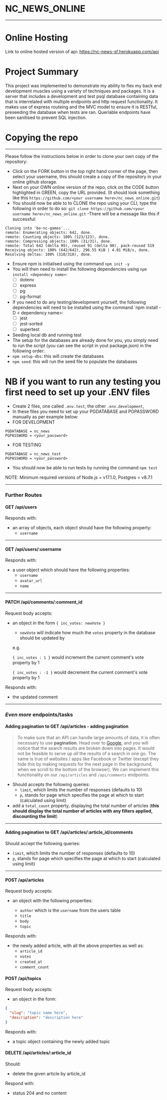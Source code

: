 # NC_NEWS_ONLINE
---
# Online Hosting

Link to online hosted version of api:
https://nc-news-sf.herokuapp.com/api

# Project Summary

This project was implemented to demonstrate my ability to flex my back end development muscles using a variety of techniques and packages.
It is a server that includes a development and test psql database containing data that is interrelated with multiple endpoints and http request functionality.
It makes use of express routeing and the MVC model to ensure it is RESTful, preseeding the database when tests are ran. Queriable endpoints have been sanitised to prevent SQL injection.


# Copying the repo

---

Please follow the instructions below in order to clone your own copy of the repository:

- Click on the FORK button in the top right hand corner of the page, then select your username, this should create a copy of the repository in your online github storage.
- Next on your OWN online version of the repo, click on the CODE button highlighted in GREEN, copy the URL provided.
  (It should look something like this `https://github.com/<your username here>/nc_news_online.git`)
- You should now be able to to CLONE the repo using your CLI, type the following in order to do so:
  `git clone https://github.com/<your username here>/nc_news_online.git`
 -There will be a message like this if successful:

```http
Cloning into 'be-nc-games'...
remote: Enumerating objects: 642, done.
remote: Counting objects: 100% (123/123), done.
remote: Compressing objects: 100% (31/31), done.
remote: Total 642 (delta 99), reused 91 (delta 90), pack-reused 519
Receiving objects: 100% (642/642), 296.55 KiB | 4.01 MiB/s, done.
Resolving deltas: 100% (310/310), done.
```
- Ensure npm is initialised using the command `npm init -y`
- You will then need to install the following dependencies using `npm install <dependecy name>`:
  - [ ] dotenv
  - [ ] express
  - [ ] pg
  - [ ] pg-format
 
 - If you need to do any testing/development yourself, the following dependencies will need to be installed using the command `npm install -D < dependency name>:
   - [ ] jest
   - [ ] jest-sorted
   - [ ] supertest
  
 - Seeding local db and running test
  - The setup for the databases are already done for you, you simply need to run the script (you can see the script in yout package.json) in the following order:
   - `npm setup-dbs`: this will create the databases
   - `npm seed`: this will run the seed file to populate the databases

# NB if you want to run any testing you first need to set up your .ENV files

- Create 2 files, one called `.env.test`, the other `.env.development`,
- In these files you need to set up your PGDATABASE and PGPASSWORD manually as per example below:
- FOR DEVELOPMENT
```http
PGDATABASE = nc_news
PGPASSWORD = <your_password>
```
- FOR TESTING
 ```http
 PGDATABASE = nc_news_test
 PGPASSWORD = <your_password>
 ```
 - You should now be able to run tests by running the command `npm test`

NOTE: Minimum required versions of Node.js = v17.1.0, Postgres = v8.7.1

---

### Further Routes

#### **GET /api/users**

Responds with:

- an array of objects, each object should have the following property:
  - `username`

---

#### **GET /api/users/:username**

Responds with:

- a user object which should have the following properties:
  - `username`
  - `avatar_url`
  - `name`

---

#### **PATCH /api/comments/:comment_id**

Request body accepts:

- an object in the form `{ inc_votes: newVote }`

  - `newVote` will indicate how much the `votes` property in the database should be updated by

  e.g.

  `{ inc_votes : 1 }` would increment the current comment's vote property by 1

  `{ inc_votes : -1 }` would decrement the current comment's vote property by 1

Responds with:

- the updated comment

---

### _Even more_ endpoints/tasks

#### Adding pagination to GET /api/articles - adding pagination

> To make sure that an API can handle large amounts of data, it is often necessary to use **pagination**. Head over to [Google](https://www.google.co.uk/search?q=cute+puppies), and you will notice that the search results are broken down into pages. It would not be feasible to serve up _all_ the results of a search in one go. The same is true of websites / apps like Facebook or Twitter (except they hide this by making requests for the next page in the background, when we scroll to the bottom of the browser). We can implement this functionality on our `/api/articles` and `/api/comments` endpoints.

- Should accepts the following queries:
  - `limit`, which limits the number of responses (defaults to 10)
  - `p`, stands for page which specifies the page at which to start (calculated using limit)
- add a `total_count` property, displaying the total number of articles (**this should display the total number of articles with any filters applied, discounting the limit**)

---

#### Adding pagination to GET /api/articles/:article_id/comments

Should accept the following queries:

- `limit`, which limits the number of responses (defaults to 10)
- `p`, stands for page which specifies the page at which to start (calculated using limit)

---

#### POST /api/articles

Request body accepts:

- an object with the following properties:

  - `author` which is the `username` from the users table
  - `title`
  - `body`
  - `topic`

Responds with:

- the newly added article, with all the above properties as well as:
  - `article_id`
  - `votes`
  - `created_at`
  - `comment_count`

#### POST /api/topics

Request body accepts:

- an object in the form:

```json
{
  "slug": "topic name here",
  "description": "description here"
}
```

Responds with:

- a topic object containing the newly added topic

#### DELETE /api/articles/:article_id

Should:

- delete the given article by article_id

Respond with:

- status 204 and no content

